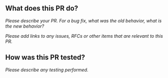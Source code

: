 ## What does this PR do?

_Please describe your PR. For a bug fix, what was the old behavior, what is the new behavior?_

_Please add links to any issues, RFCs or other items that are relevant to this PR._

## How was this PR tested?

_Please describe any testing performed._